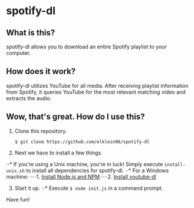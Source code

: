 # spotify-dl

## What is this?

spotify-dl allows you to download an entire Spotify playlist to your computer.

## How does it work?

spotify-dl utilizes YouTube for all media. After receiving playlist information from Spotify, it queries YouTube for the most relevant matching video and extracts the audio.

## Wow, that's great. How do I use this?

1. Clone this repository.
	```
	$ git clone https://github.com/elklein96/spotify-dl
	```

2. Next we have to install a few things.

⋅⋅* If you're using a Unix machine, you're in luck! Simply execute `install-unix.sh` to install all dependencies for spotify-dl.
⋅⋅* For a Windows machine:
⋅⋅⋅⋅1. [Install Node.js and NPM](https://nodejs.org/download/)
⋅⋅⋅⋅2. [Install youtube-dl](https://rg3.github.io/youtube-dl/download.html)
	
3. Start it up.
⋅⋅* Execute `$ node init.js` in a command prompt.

Have fun!